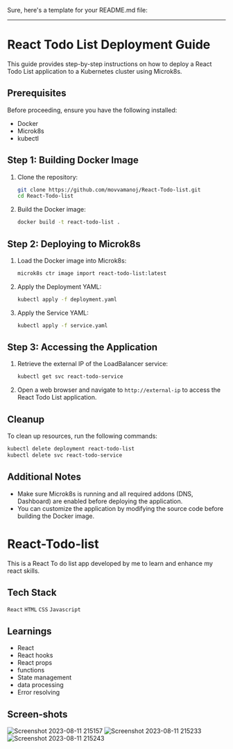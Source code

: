 Sure, here's a template for your README.md file:

---

# React Todo List Deployment Guide

This guide provides step-by-step instructions on how to deploy a React Todo List application to a Kubernetes cluster using Microk8s.

## Prerequisites

Before proceeding, ensure you have the following installed:

- Docker
- Microk8s
- kubectl

## Step 1: Building Docker Image

1. Clone the repository:

    ```bash
    git clone https://github.com/movvamanoj/React-Todo-list.git
    cd React-Todo-list
    ```

2. Build the Docker image:

    ```bash
    docker build -t react-todo-list .
    ```

## Step 2: Deploying to Microk8s

1. Load the Docker image into Microk8s:

    ```bash
    microk8s ctr image import react-todo-list:latest
    ```

2. Apply the Deployment YAML:

    ```bash
    kubectl apply -f deployment.yaml
    ```

3. Apply the Service YAML:

    ```bash
    kubectl apply -f service.yaml
    ```

## Step 3: Accessing the Application

1. Retrieve the external IP of the LoadBalancer service:

    ```bash
    kubectl get svc react-todo-service
    ```

2. Open a web browser and navigate to `http://external-ip` to access the React Todo List application.

## Cleanup

To clean up resources, run the following commands:

```bash
kubectl delete deployment react-todo-list
kubectl delete svc react-todo-service
```

## Additional Notes

- Make sure Microk8s is running and all required addons (DNS, Dashboard) are enabled before deploying the application.
- You can customize the application by modifying the source code before building the Docker image.





# React-Todo-list

This is a React To do list app developed by me to learn and enhance my react skills.

 
 ## Tech Stack

  `React` `HTML` `CSS` `Javascript`

 ## Learnings

  - React
  - React hooks
  - React props
  - functions
  - State management
  - data processing
  - Error resolving

  ## Screen-shots
![Screenshot 2023-08-11 215157](https://github.com/MaheshRautrao/React-Todo-list/assets/101188065/04005ab9-b684-493e-8898-afd86bbcaca0)
![Screenshot 2023-08-11 215233](https://github.com/MaheshRautrao/React-Todo-list/assets/101188065/a9414999-bcfc-4857-9243-a2734ab3b229)
![Screenshot 2023-08-11 215243](https://github.com/MaheshRautrao/React-Todo-list/assets/101188065/87f07eb1-ad3c-41bf-969f-3aaee0ea645c)



